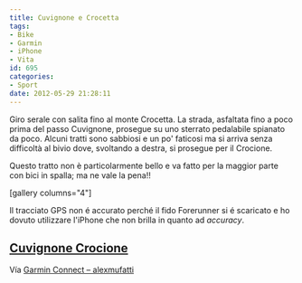 ```yaml
---
title: Cuvignone e Crocetta
tags:
- Bike
- Garmin
- iPhone
- Vita
id: 695
categories:
- Sport
date: 2012-05-29 21:28:11
---
```


Giro serale con salita fino al monte Crocetta. La strada, asfaltata fino a poco prima del passo Cuvignone, prosegue su uno sterrato pedalabile spianato da poco. Alcuni tratti sono sabbiosi e un po' faticosi ma si arriva senza difficoltà al bivio dove, svoltando a destra, si prosegue per il Crocione.

Questo tratto non è particolarmente bello e va fatto per la maggior parte con bici in spalla; ma ne vale la pena!!

[gallery columns="4"]

Il tracciato GPS non é accurato perché il fido Forerunner si é scaricato e ho dovuto utilizzare l'iPhone che non brilla in quanto ad _accuracy_.

## [Cuvignone Crocione](http://connect.garmin.com/activity/183448581 "Cuvignone, crocione")

Vía [Garmin Connect – alexmufatti](http://connect.garmin.com/explore?owner=alexmufatti)
